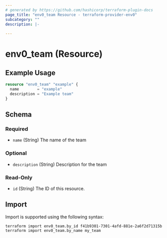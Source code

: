 ```yaml
---
# generated by https://github.com/hashicorp/terraform-plugin-docs
page_title: "env0_team Resource - terraform-provider-env0"
subcategory: ""
description: |-
  
---
```


# env0_team (Resource)



## Example Usage

```terraform
resource "env0_team" "example" {
  name        = "example"
  description = "Example team"
}
```

<!-- schema generated by tfplugindocs -->
## Schema

### Required

- `name` (String) The name of the team

### Optional

- `description` (String) Description for the team

### Read-Only

- `id` (String) The ID of this resource.

## Import

Import is supported using the following syntax:

```shell
terraform import env0_team.by_id f41b9301-7301-4afd-881e-2a6f2d71315b
terraform import env0_team.by_name my_team
```
